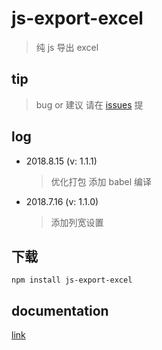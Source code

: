 # js-export-excel

> 纯 js 导出 excel

## tip

> bug or 建议 请在 [issues](https://github.com/cuikangjie/js-export-excel/issues) 提

## log

- 2018.8.15 (v: 1.1.1)

  > 优化打包
  > 添加 babel 编译

- 2018.7.16 (v: 1.1.0)

  > 添加列宽设置

## 下载

```
npm install js-export-excel
```

## documentation

[link](//coding.cuikangjie.com/content/26/%E7%BA%AFJS%E5%AF%BC%E5%87%BAexcel%EF%BC%88%E6%94%AF%E6%8C%81%E4%B8%AD%E6%96%87%EF%BC%89)
